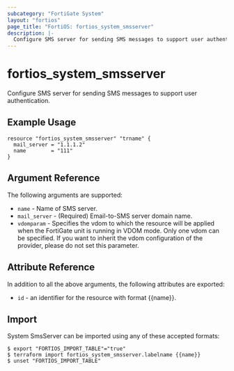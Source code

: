 ```yaml
---
subcategory: "FortiGate System"
layout: "fortios"
page_title: "FortiOS: fortios_system_smsserver"
description: |-
  Configure SMS server for sending SMS messages to support user authentication.
---
```


# fortios_system_smsserver
Configure SMS server for sending SMS messages to support user authentication.

## Example Usage

```hcl
resource "fortios_system_smsserver" "trname" {
  mail_server = "1.1.1.2"
  name        = "111"
}
```

## Argument Reference

The following arguments are supported:

* `name` - Name of SMS server.
* `mail_server` - (Required) Email-to-SMS server domain name.
* `vdomparam` - Specifies the vdom to which the resource will be applied when the FortiGate unit is running in VDOM mode. Only one vdom can be specified. If you want to inherit the vdom configuration of the provider, please do not set this parameter.


## Attribute Reference

In addition to all the above arguments, the following attributes are exported:
* `id` - an identifier for the resource with format {{name}}.

## Import

System SmsServer can be imported using any of these accepted formats:
```
$ export "FORTIOS_IMPORT_TABLE"="true"
$ terraform import fortios_system_smsserver.labelname {{name}}
$ unset "FORTIOS_IMPORT_TABLE"
```
